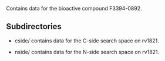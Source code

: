 Contains data for the bioactive compound F3394-0892.

## Subdirectories

- cside/ contains data for the C-side search space on rv1821.

- nside/ contains data for the N-side search space on rv1821.

